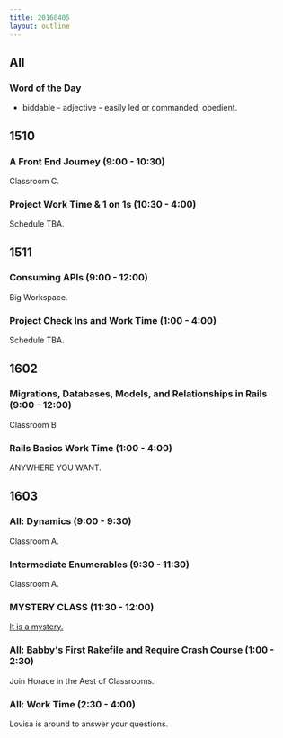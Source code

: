 ```yaml
---
title: 20160405
layout: outline
---
```


## All

### Word of the Day
* biddable - adjective - easily led or commanded; obedient.


## 1510

### A Front End Journey (9:00 - 10:30)

Classroom C.

### Project Work Time & 1 on 1s (10:30 - 4:00)

Schedule TBA.


## 1511

### Consuming APIs (9:00 - 12:00)

Big Workspace.

### Project Check Ins and Work Time (1:00 - 4:00)

Schedule TBA.


## 1602

### Migrations, Databases, Models, and Relationships in Rails (9:00 - 12:00)

Classroom B

### Rails Basics Work Time (1:00 - 4:00)

ANYWHERE YOU WANT.


## 1603

### All: Dynamics (9:00 - 9:30)

Classroom A.

### Intermediate Enumerables (9:30 - 11:30)

Classroom A.

### MYSTERY CLASS (11:30 - 12:00)

[It is a mystery.](https://www.youtube.com/watch?v=Fj7Vklv5nDk)

### All: Babby's First Rakefile and Require Crash Course (1:00 - 2:30)

Join Horace in the Aest of Classrooms.

### All: Work Time (2:30 - 4:00)

Lovisa is around to answer your questions.
